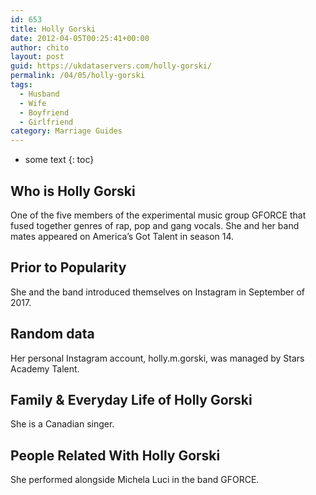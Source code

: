 ```yaml
---
id: 653
title: Holly Gorski
date: 2012-04-05T00:25:41+00:00
author: chito
layout: post
guid: https://ukdataservers.com/holly-gorski/
permalink: /04/05/holly-gorski
tags:
  - Husband
  - Wife
  - Boyfriend
  - Girlfriend
category: Marriage Guides
---
```


* some text
{: toc}


## Who is  Holly Gorski
                  
                  
                  
One of the five members of the experimental music group GFORCE that fused together genres of rap, pop and gang vocals. She and her band mates appeared on America&#8217;s Got Talent in season 14.
                  
                
                
                
## Prior to Popularity 
                  
                  
                  
She and the band introduced themselves on Instagram in September of 2017.
                  
                
                
                
## Random data 
                  
                  
                  
Her personal Instagram account, holly.m.gorski, was managed by Stars Academy Talent.
                  
                
                
                
## Family & Everyday Life of Holly Gorski
                  
                  
                  
She is a Canadian singer. 
                  
                
                
                
## People Related With  Holly Gorski
                  
                  
                  
She performed alongside Michela Luci in the band GFORCE.
                  
                
              
            
          
          
          
    
    
  
